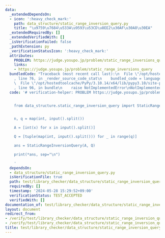```yaml
---
data:
  _extendedDependsOn:
  - icon: ':heavy_check_mark:'
    path: data_structure/static_range_inversion_query.py
    title: "\u9759\u7684\u533A\u9593\u53CD\u8EE2\u30AF\u30A8\u30EA"
  _extendedRequiredBy: []
  _extendedVerifiedWith: []
  _isVerificationFailed: false
  _pathExtension: py
  _verificationStatusIcon: ':heavy_check_mark:'
  attributes:
    PROBLEM: https://judge.yosupo.jp/problem/static_range_inversions_query
    links:
    - https://judge.yosupo.jp/problem/static_range_inversions_query
  bundledCode: "Traceback (most recent call last):\n  File \"/opt/hostedtoolcache/PyPy/3.10.14/x64/lib/pypy3.10/site-packages/onlinejudge_verify/documentation/build.py\"\
    , line 76, in _render_source_code_stat\n    bundled_code = language.bundle(\n\
    \  File \"/opt/hostedtoolcache/PyPy/3.10.14/x64/lib/pypy3.10/site-packages/onlinejudge_verify/languages/python.py\"\
    , line 96, in bundle\n    raise NotImplementedError\nNotImplementedError\n"
  code: '# verification-helper: PROBLEM https://judge.yosupo.jp/problem/static_range_inversions_query


    from data_structure.static_range_inversion_query import StaticRangeInversionQuery


    n, q = map(int, input().split())

    A = [int(x) for x in input().split()]

    Q = [tuple(map(int, input().split())) for _ in range(q)]

    ans = StaticRangeInversionQuery(A, Q)

    print(*ans, sep="\n")

    '
  dependsOn:
  - data_structure/static_range_inversion_query.py
  isVerificationFile: true
  path: test/library_checker/data_structure/static_range_inversion_query.test.py
  requiredBy: []
  timestamp: '2024-05-28 15:29:52+09:00'
  verificationStatus: TEST_ACCEPTED
  verifiedWith: []
documentation_of: test/library_checker/data_structure/static_range_inversion_query.test.py
layout: document
redirect_from:
- /verify/test/library_checker/data_structure/static_range_inversion_query.test.py
- /verify/test/library_checker/data_structure/static_range_inversion_query.test.py.html
title: test/library_checker/data_structure/static_range_inversion_query.test.py
---
```

